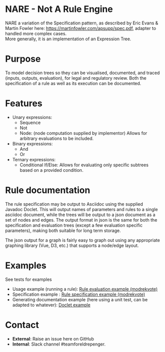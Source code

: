 # NARE - Not A Rule Engine

NARE a variation of the Specification pattern, as described by Eric Evans & Martin Fowler here: https://martinfowler.com/apsupp/spec.pdf, adapter to handled more complex cases.  
More generally, it is an implementation of an Expression Tree.

# Purpose
To model decision trees so they can be visualised, documented, and traced (inputs, outputs, evaluation), for legal and regulatory review. Both the specification of a rule as well as its execution can be documented.

# Features
* Unary expressions:
  - Sequence
  - Not
  - Node:  (node computation supplied by implementor) Allows for arbitrary evaluations to be included.
* Binary expressions:
  - And
  - Or
* Ternary expressions:
  - Conditional If/Else:  Allows for evaluating only specific subtrees based on a provided condition.

# Rule documentation
The rule specification may be output to Asciidoc using the supplied Javadoc Doclet.  This will output names of parameters and rules to a single asciidoc document, while the trees will be output to a json document as a set of nodes and edges.  The output format in json is the same for both the specification and evaluation trees (except a few evaluation specific parameters), making both suitable for long term storage.

The json output for a graph is fairly easy to graph out using any appropriate graphing library (Vue, D3, etc.) that supports a node/edge layout.

# Examples
See tests for examples 
* Usage example (running a rule): [Rule evaluation example (modrekvote)](https://github.com/navikt/fp-nare/blob/master/core/src/test/java/no/nav/fpsak/nare/specification/modrekvote/ModrekvoteTest.java)
* Specification example : [Rule specification example (modrekvote)](https://github.com/navikt/fp-nare/blob/master/core/src/test/java/no/nav/fpsak/nare/specification/modrekvote/Modrekvote.java)
* Generating documentation example (here using a unit test, can be adapted to whatever): [Doclet example](https://github.com/navikt/fp-nare/blob/master/core/src/test/java/no/nav/fpsak/nare/doc/doclet/RegelmodellDocletTest.java)
# Contact 
* **External**: Raise an issue here on GitHub
* **Internal**: Slack channel #teamforeldrepenger.

